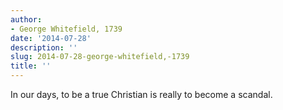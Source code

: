 ```yaml
---
author:
- George Whitefield, 1739
date: '2014-07-28'
description: ''
slug: 2014-07-28-george-whitefield,-1739
title: ''
---
```

In our days, to be a true Christian is really to become a scandal.



